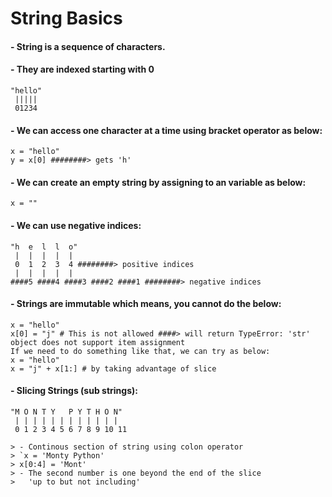 # String Basics

#### - String is a sequence of characters. 

#### - They are indexed starting with 0
    "hello"
     |||||
     01234

#### - We can access one character at a time using bracket operator as below:
    x = "hello"
    y = x[0] ########> gets 'h'

#### - We can create an empty string by assigning to an variable as below:
    x = ""
   
#### - We can use negative indices:
    "h  e  l  l  o"
     |  |  |  |  |
     0  1  2  3  4 ########> positive indices
     |  |  |  |  |
    ####5 ####4 ####3 ####2 ####1 ########> negative indices

#### - Strings are immutable which means, you cannot do the below:
    x = "hello"
    x[0] = "j" # This is not allowed ####> will return TypeError: 'str' object does not support item assignment
    If we need to do something like that, we can try as below:
    x = "hello"
    x = "j" + x[1:] # by taking advantage of slice

#### - Slicing Strings (sub strings):
    "M O N T Y   P Y T H O N"
     | | | | | | | | | | | |
     0 1 2 3 4 5 6 7 8 9 10 11

    > - Continous section of string using colon operator
    > `x = 'Monty Python' 
    > x[0:4] = 'Mont'
    > - The second number is one beyond the end of the slice
    >   'up to but not including'